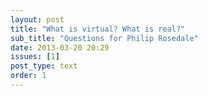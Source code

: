 ```yaml
---
layout: post
title: "What is virtual? What is real?"
sub_title: "Questions for Philip Rosedale"
date: 2013-03-20 20:29
issues: [1]
post_type: text
order: 1
---
```

